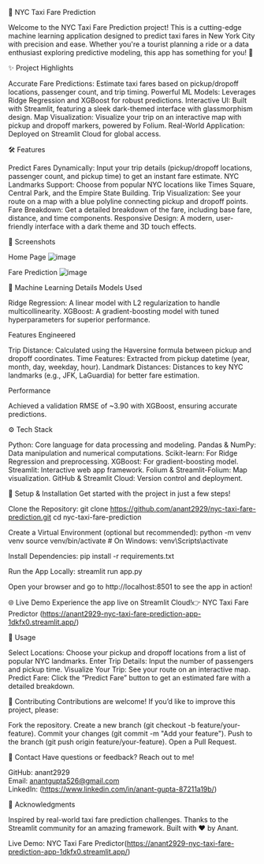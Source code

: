 🚖 NYC Taxi Fare Prediction

Welcome to the NYC Taxi Fare Prediction project! This is a cutting-edge machine learning application designed to predict taxi fares in New York City with precision and ease. Whether you're a tourist planning a ride or a data enthusiast exploring predictive modeling, this app has something for you! 🚕

✨ Project Highlights

Accurate Fare Predictions: Estimate taxi fares based on pickup/dropoff locations, passenger count, and trip timing.
Powerful ML Models: Leverages Ridge Regression and XGBoost for robust predictions.
Interactive UI: Built with Streamlit, featuring a sleek dark-themed interface with glassmorphism design.
Map Visualization: Visualize your trip on an interactive map with pickup and dropoff markers, powered by Folium.
Real-World Application: Deployed on Streamlit Cloud for global access.


🛠️ Features

Predict Fares Dynamically: Input your trip details (pickup/dropoff locations, passenger count, and pickup time) to get an instant fare estimate.
NYC Landmarks Support: Choose from popular NYC locations like Times Square, Central Park, and the Empire State Building.
Trip Visualization: See your route on a map with a blue polyline connecting pickup and dropoff points.
Fare Breakdown: Get a detailed breakdown of the fare, including base fare, distance, and time components.
Responsive Design: A modern, user-friendly interface with a dark theme and 3D touch effects.


📸 Screenshots



Home Page
![image](https://github.com/user-attachments/assets/336395d8-e1f8-4827-89c3-735b33ce4238)

Fare Prediction
![image](https://github.com/user-attachments/assets/23396678-df68-42bb-ab2b-80af5ddfdb49)


🧠 Machine Learning Details
Models Used

Ridge Regression: A linear model with L2 regularization to handle multicollinearity.
XGBoost: A gradient-boosting model with tuned hyperparameters for superior performance.

Features Engineered

Trip Distance: Calculated using the Haversine formula between pickup and dropoff coordinates.
Time Features: Extracted from pickup datetime (year, month, day, weekday, hour).
Landmark Distances: Distances to key NYC landmarks (e.g., JFK, LaGuardia) for better fare estimation.

Performance

Achieved a validation RMSE of ~3.90 with XGBoost, ensuring accurate predictions.


⚙️ Tech Stack

Python: Core language for data processing and modeling.
Pandas & NumPy: Data manipulation and numerical computations.
Scikit-learn: For Ridge Regression and preprocessing.
XGBoost: For gradient-boosting model.
Streamlit: Interactive web app framework.
Folium & Streamlit-Folium: Map visualization.
GitHub & Streamlit Cloud: Version control and deployment.


🚀 Setup & Installation
Get started with the project in just a few steps!

Clone the Repository:
git clone https://github.com/anant2929/nyc-taxi-fare-prediction.git
cd nyc-taxi-fare-prediction


Create a Virtual Environment (optional but recommended):
python -m venv venv
source venv/bin/activate  # On Windows: venv\Scripts\activate


Install Dependencies:
pip install -r requirements.txt


Run the App Locally:
streamlit run app.py

Open your browser and go to http://localhost:8501 to see the app in action!



🌐 Live Demo
Experience the app live on Streamlit Cloud!👉 NYC Taxi Fare Predictor (https://anant2929-nyc-taxi-fare-prediction-app-1dkfx0.streamlit.app/)

📜 Usage

Select Locations: Choose your pickup and dropoff locations from a list of popular NYC landmarks.
Enter Trip Details: Input the number of passengers and pickup time.
Visualize Your Trip: See your route on an interactive map.
Predict Fare: Click the “Predict Fare” button to get an estimated fare with a detailed breakdown.


🤝 Contributing
Contributions are welcome! If you’d like to improve this project, please:

Fork the repository.
Create a new branch (git checkout -b feature/your-feature).
Commit your changes (git commit -m "Add your feature").
Push to the branch (git push origin feature/your-feature).
Open a Pull Request.


📧 Contact
Have questions or feedback? Reach out to me!  

GitHub: anant2929  
Email: anantgupta526@gmail.com  
LinkedIn: (https://www.linkedin.com/in/anant-gupta-87211a19b/)


🌟 Acknowledgments

Inspired by real-world taxi fare prediction challenges.
Thanks to the Streamlit community for an amazing framework.
Built with ❤️ by Anant.


Live Demo: NYC Taxi Fare Predictor(https://anant2929-nyc-taxi-fare-prediction-app-1dkfx0.streamlit.app/)
